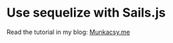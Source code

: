 # Use sequelize with Sails.js

Read the tutorial in my blog: [Munkacsy.me](http://munkacsy.me/use-sequelize-with-sails-js/)